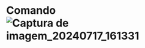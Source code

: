 # Comando![Captura de imagem_20240717_161331](https://github.com/user-attachments/assets/72ad44b3-0a09-4132-a7d8-e7bb06e0a27d)
